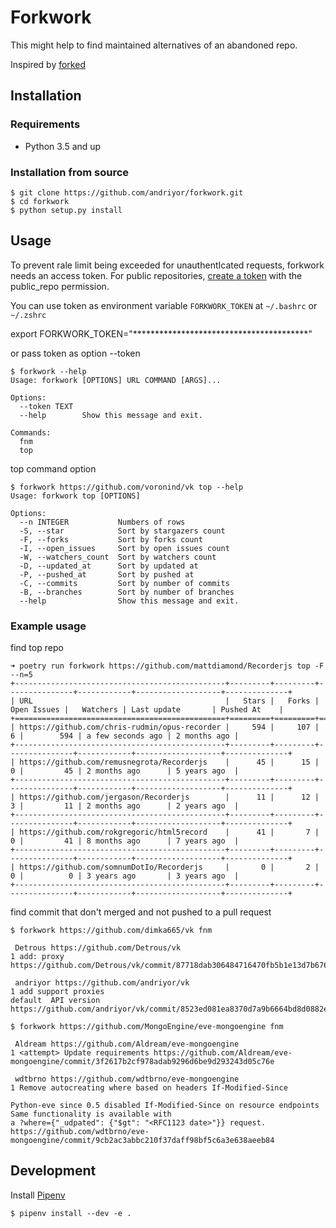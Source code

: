 # Forkwork

This might help to find maintained alternatives of an abandoned repo.

Inspired by [forked](https://github.com/ys/forked)   

## Installation

### Requirements
* Python 3.5 and up

### Installation from source
```
$ git clone https://github.com/andriyor/forkwork.git
$ cd forkwork
$ python setup.py install
```

## Usage

To prevent rale limit being exceeded for unauthentIcated requests, forkwork needs an access token.
For public repositories, [create a token](https://github.com/settings/tokens/new?scopes=public_repo&description=forkwork) 
with the public_repo permission.

You can use token as environment variable ``FORKWORK_TOKEN`` at ``~/.bashrc`` or ``~/.zshrc`` 

export FORKWORK_TOKEN="****************************************"

or pass token as option --token

```
$ forkwork --help
Usage: forkwork [OPTIONS] URL COMMAND [ARGS]...

Options:
  --token TEXT
  --help        Show this message and exit.

Commands:
  fnm
  top
```
top command option
```
$ forkwork https://github.com/voronind/vk top --help                
Usage: forkwork top [OPTIONS]

Options:
  --n INTEGER           Numbers of rows
  -S, --star            Sort by stargazers count
  -F, --forks           Sort by forks count
  -I, --open_issues     Sort by open issues count
  -W, --watchers_count  Sort by watchers count
  -D, --updated_at      Sort by updated at
  -P, --pushed_at       Sort by pushed at
  -C, --commits         Sort by number of commits
  -B, --branches        Sort by number of branches
  --help                Show this message and exit.
```

### Example usage
find top repo
```
➜ poetry run forkwork https://github.com/mattdiamond/Recorderjs top -F --n=5
+-----------------------------------------------+---------+---------+---------------+------------+-------------------+--------------+
| URL                                           |   Stars |   Forks |   Open Issues |   Watchers | Last update       | Pushed At    |
+===============================================+=========+=========+===============+============+===================+==============+
| https://github.com/chris-rudmin/opus-recorder |     594 |     107 |             6 |        594 | a few seconds ago | 2 months ago |
+-----------------------------------------------+---------+---------+---------------+------------+-------------------+--------------+
| https://github.com/remusnegrota/Recorderjs    |      45 |      15 |             0 |         45 | 2 months ago      | 5 years ago  |
+-----------------------------------------------+---------+---------+---------------+------------+-------------------+--------------+
| https://github.com/jergason/Recorderjs        |      11 |      12 |             3 |         11 | 2 months ago      | 2 years ago  |
+-----------------------------------------------+---------+---------+---------------+------------+-------------------+--------------+
| https://github.com/rokgregoric/html5record    |      41 |       7 |             0 |         41 | 8 months ago      | 7 years ago  |
+-----------------------------------------------+---------+---------+---------------+------------+-------------------+--------------+
| https://github.com/somnumDotIo/Recorderjs     |       0 |       2 |             0 |          0 | 3 years ago       | 3 years ago  |
+-----------------------------------------------+---------+---------+---------------+------------+-------------------+--------------+

```

find commit that don't merged and not pushed to a pull request
```
$ forkwork https://github.com/dimka665/vk fnm

 Detrous https://github.com/Detrous/vk
1 add: proxy https://github.com/Detrous/vk/commit/87718dab306484716470fb5b1e13d7b676b1bd7b

 andriyor https://github.com/andriyor/vk
1 add support proxies
default  API version https://github.com/andriyor/vk/commit/8523ed081ea8370d7a9b6664bd8d0882ec512480
```

```
$ forkwork https://github.com/MongoEngine/eve-mongoengine fnm

 Aldream https://github.com/Aldream/eve-mongoengine
1 <attempt> Update requirements https://github.com/Aldream/eve-mongoengine/commit/3f2617b2cf978adab9296d6be9d293243d05c76e

 wdtbrno https://github.com/wdtbrno/eve-mongoengine
1 Remove autocreating where based on headers If-Modified-Since

Python-eve since 0.5 disabled If-Modified-Since on resource endpoints
Same functionality is available with
a ?where={"_udpated": {"$gt": "<RFC1123 date>"}} request. https://github.com/wdtbrno/eve-mongoengine/commit/9cb2ac3abbc210f37daff98bf5c6a3e638aeeb84
```

## Development
Install [Pipenv](https://docs.pipenv.org/)   
```
$ pipenv install --dev -e .
```